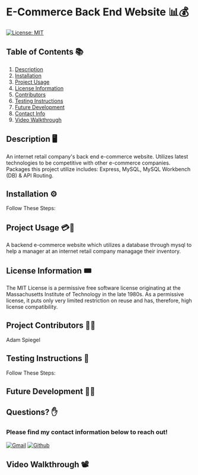 
  # **E-Commerce Back End Website** :bar_chart::moneybag:
  [![License: MIT](https://img.shields.io/badge/License-MIT-yellow.svg)](https://opensource.org/licenses/MIT) 

  ## Table of Contents :books:	
   1. [Description](#description)
   2. [Installation](#installation)
   3. [Project Usage](#Project-Usage)
   4. [License Information](#License-Information)
   5. [Contributors](#Project-Contributors)
   6. [Testing Instructions](#Testing-Instructions )
   7. [Future Development](#Futute-Development)
   8. [Contact Info](#Questions)
   9. [Video Walkthrough](#Video_Walkthrough)
   
  ## Description :desktop_computer:	
  An internet retail company's back end e-commerce website. Utilizes latest technologies to be competitive with other e-commerce companies. 
  Packages this project utilize includes: Express, MySQL, MySQL Workbench (DB) & API Routing.

  ## Installation :gear:	
  Follow These Steps:

  ## Project Usage :credit_card::receipt:	
  A backend e-commerce website which utilizes a database through mysql to help a manager at an internet retail company managage their inventory.

  ## License Information 	:tickets:
  The MIT License is a permissive free software license originating at the Massachusetts Institute of Technology in the late 1980s. As a permissive license, it puts only very limited restriction on reuse and has, therefore, high license compatibility.

  ## Project Contributors :goggles::safety_vest:	
  Adam Spiegel

  ## Testing Instructions :test_tube:	
  Follow These Steps:

  ## Future Development :man_technologist:	
  
  ## Questions? :raised_hand:	
  ### Please find my contact information below to reach out! 

  [![Gmail](https://img.shields.io/badge/Gmail-D14836?style=for-the-badge&logo=gmail&logoColor=white)](mailto:adamspiegel23@gmail.com)  [![Github](https://img.shields.io/badge/GitHub-100000?style=for-the-badge&logo=github&logoColor=white)](https://github.com/AdamSpiegel)  

## Video Walkthrough :film_projector:	
  